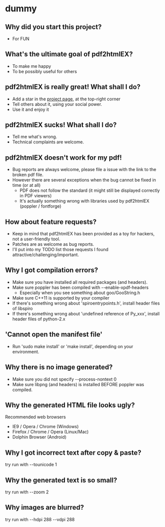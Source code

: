 # dummy

## Why did you start this project?

 - For FUN

## What's the ultimate goal of pdf2htmlEX?

 - To make me happy
 - To be possibly useful for others

## pdf2htmlEX is really great! What shall I do?

 - Add a star in the [project page](http://github.com/coolwanglu/pdf2htmlEX), at the top-right corner
 - Tell others about it, using your social power.
 - Use it and enjoy it

## pdf2htmlEX sucks! What shall I do?

 - Tell me what's wrong.
 - Technical complaints are welcome.

## pdf2htmlEX doesn't work for my pdf!

 - Bug reports are always welcome, please file a issue with the link to the broken pdf file.
 - However there are several exceptions when the bug cannot be fixed in time (or at all)
   - PDF does not follow the standard (it might still be displayed correctly in PDF viewers)
   - It's actually something wrong with libraries used by pdf2htmlEX (poppler / fontforge)

## How about feature requests?

  - Keep in mind that pdf2htmlEX has been provided as a toy for hackers, not a user-friendly tool.
  - Patches are as welcome as bug reports.
  - I'll put into my TODO list those requests I found attractive/challenging/important.

## Why I got compilation errors?

 - Make sure you have installed all required packages (and headers).
 - Make sure poppler has been compiled with --enable-xpdf-headers
   - Especially when you see something about goo/GooString.h
 - Make sure C++11 is supported by your compiler
 - If there's something wrong about 'spiroentrypoints.h', install header files of libspiro
 - If there's something wrong about 'undefined reference of Py_xxx', install header files of python-2.x

## 'Cannot open the manifest file'
 - Run 'sudo make install' or 'make install', depending on your environment.

## Why there is no image generated?

 - Make sure you did not specify --process-nontext 0
 - Make sure libpng (and headers) is installed BEFORE poppler was compiled.

## Why the generated HTML file looks ugly?

Recommended web browsers
 - IE9 / Opera / Chrome (Windows)
 - Firefox / Chrome / Opera (Linux/Mac)
 - Dolphin Browser (Android)

## Why I got incorrect text after copy & paste?

try run with --tounicode 1

## Why the generated text is so small?

try run with --zoom 2

## Why images are blurred?

try run with --hdpi 288 --vdpi 288